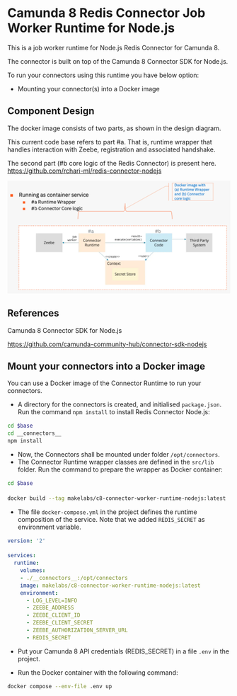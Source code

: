 # Camunda 8 Redis Connector Job Worker Runtime for Node.js

This is a job worker runtime for Node.js Redis Connector for Camunda 8. 

The connector is built on top of the Camunda 8 Connector SDK for Node.js.

To run your connectors using this runtime you have below option: 

* Mounting your connector(s) into a Docker image

## Component Design

The docker image consists of two parts, as shown in the design diagram.

This current code base refers to part #a. That is, runtime wrapper that handles interaction with Zeebe, registration and associated handshake.

The second part (#b core logic of the Redis Connector) is present here. https://github.com/rchari-ml/redis-connector-nodejs

![alt text](image.png)

## References

Camunda 8 Connector SDK for Node.js

https://github.com/camunda-community-hub/connector-sdk-nodejs


## Mount your connectors into a Docker image

You can use a Docker image of the Connector Runtime to run your connectors. 

- A directory for the connectors is created, and initialised `package.json`. Run the command `npm install` to install Redis Connector Node.js:

```bash
cd $base
cd __connectors__
npm install
```

- Now, the Connectors shall be mounted under folder `/opt/connectors`. 
- The Connector Runtime wrapper classes are defined in the `src/lib` folder. Run the command to prepare the wrapper as Docker container:


```bash
cd $base

docker build --tag makelabs/c8-connector-worker-runtime-nodejs:latest .
```

- The file `docker-compose.yml` in the project defines the runtime composition of the service. Note that we added `REDIS_SECRET` as environment variable.

```yml
version: '2'

services:
  runtime:
    volumes:
    - ./__connectors__:/opt/connectors
    image: makelabs/c8-connector-worker-runtime-nodejs:latest
    environment:
      - LOG_LEVEL=INFO
      - ZEEBE_ADDRESS
      - ZEEBE_CLIENT_ID
      - ZEEBE_CLIENT_SECRET
      - ZEEBE_AUTHORIZATION_SERVER_URL
      - REDIS_SECRET
```

- Put your Camunda 8 API credentials (REDIS_SECRET) in a file `.env` in the project.

- Run the Docker container with the following command:

```bash
docker compose --env-file .env up
```